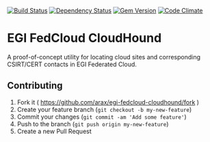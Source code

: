 [![Build Status](https://secure.travis-ci.org/arax/egi-fedcloud-cloudhound.png)](http://travis-ci.org/arax/egi-fedcloud-cloudhound)
[![Dependency Status](https://gemnasium.com/arax/egi-fedcloud-cloudhound.png)](https://gemnasium.com/arax/egi-fedcloud-cloudhound)
[![Gem Version](https://fury-badge.herokuapp.com/rb/egi-fedcloud-cloudhound.png)](https://badge.fury.io/rb/egi-fedcloud-cloudhound)
[![Code Climate](https://codeclimate.com/github/arax/egi-fedcloud-cloudhound.png)](https://codeclimate.com/github/arax/egi-fedcloud-cloudhound)

# EGI FedCloud CloudHound

A proof-of-concept utility for locating cloud sites and corresponding CSIRT/CERT contacts in EGI Federated Cloud.

## Contributing

1. Fork it ( https://github.com/arax/egi-fedcloud-cloudhound/fork )
2. Create your feature branch (`git checkout -b my-new-feature`)
3. Commit your changes (`git commit -am 'Add some feature'`)
4. Push to the branch (`git push origin my-new-feature`)
5. Create a new Pull Request
